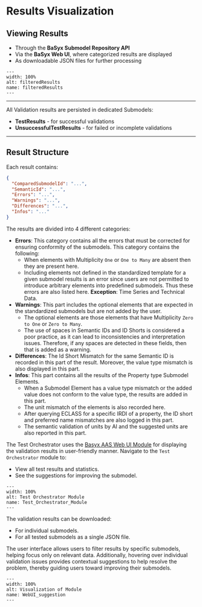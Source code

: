 # Results Visualization

## Viewing Results

- Through the **BaSyx Submodel Repository API**
- Via the **BaSyx Web UI**, where categorized results are displayed
- As downloadable JSON files for further processing

```{figure} ./images/filteredResults.PNG
---
width: 100%
alt: filteredResults
name: filteredResults
---
```

---
All Validation results are persisted in dedicated Submodels:

- **TestResults** - for successful validations
- **UnsuccessfulTestResults** - for failed or incomplete validations
---

## Result Structure

Each result contains:

```json
{
  "ComparedSubmodelId": "...",
  "SemanticId": "...",
  "Errors": "...",
  "Warnings": "...",
  "Differences": "...",
  "Infos": "..."
}
```
The results are divided into 4 different categories:

- **Errors**: This category contains all the errors that must be corrected for ensuring conformity of the submodels. This category contains the following:
  - When elements with Multiplicity `One` or `One to Many` are absent then they are present here.
  - Including elements not defined in the standardized template for a given submodel results is an error since users are not permitted to introduce arbitrary elements into predefined submodels. Thus these errors are also listed here. 
  **Exception**: Time Series and Technical Data.
- **Warnings**: This part includes the optional elements that are expected in the standardized submodels but are not added by the user. 
  - The optional elements are those elements that have Multiplicity `Zero to One` or `Zero to Many`. 
  - The use of spaces in Semantic IDs and ID Shorts is considered a poor practice, as it can lead to inconsistencies and interpretation issues. Therefore, if any spaces are detected in these fields, then that is added as a warning.
- **Differences**: The Id Short Mismatch for the same Semantic ID is recorded in this part of the result. Moreover, the value type mismatch is also displayed in this part. 
- **Infos**: This part contains all the results of the Property type Submodel Elements. 
  - When a Submodel Element has a value type mismatch or the added value does not conform to the value type, the results are added in this part. 
  - The unit mismatch of the elements is also recorded here. 
  - After querying ECLASS for a specific IRDI of a property, the ID short and preferred name mismatches are also logged in this part. 
  - The semantic validation of units by AI and the suggested units are also reported in this part.    

The Test Orchestrator uses the [Basyx AAS Web UI Module](https://github.com/eclipse-basyx/basyx-aas-web-ui/tree/main/aas-web-ui/src/pages/modules) for displaying the validation results in user-friendly manner. Navigate to the `Test Orchestrator` module to:

- View all test results and statistics.
- See the suggestions for improving the submodel. 


```{figure} ./images/Test_Orchestrator_Module.jpeg
---
width: 100%
alt: Test Orchestrator Module
name: Test_Orchestrator_Module
---
```
The validation results can be downloaded:
- For individual submodels.
- For all tested submodels as a single JSON file.

The user interface allows users to filter results by specific submodels, helping focus only on relevant data. Additionally, hovering over individual validation issues provides contextual suggestions to help resolve the problem, thereby guiding users toward improving their submodels.

```{figure} ./images/WebUI_suggestion.png
---
width: 100%
alt: Visualization of Module
name: WebUI_suggestion
---
```
